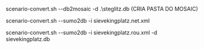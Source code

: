 scenario-convert.sh --db2mosaic -d .\steglitz.db (CRIA PASTA DO MOSAIC)

scenario-convert.sh --sumo2db -i sievekingplatz.net.xml

scenario-convert.sh --sumo2db -i sievekingplatz.rou.xml -d sievekingplatz.db

